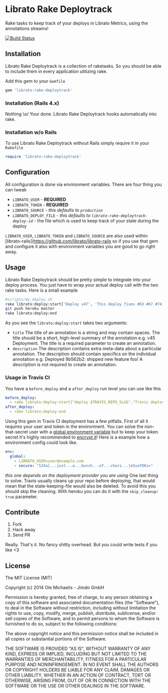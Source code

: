 # Librato Rake Deploytrack
Rake tasks to keep track of your deploys in Librato Metrics, using the annotations streams!

[![Build Status](http://static.squarespace.com/static/5141f98de4b01238136e109c/5141fb8ce4b0253264ed19af/5141fb8fe4b0253264ed1a12/1363278744208/?format=750w)](http://blog.librato.com/posts/2012/09/annotations)

## Installation
Librato Rake Deploytrack is a collection of raketasks. So you should be able to include them in every application utilizing rake.

Add this gem to your `Gemfile`
```ruby
gem 'librato-rake-deploytrack'
```

### Installation (Rails 4.x)

Nothing \o/
Your done. Librato Rake Deploytrack hooks automatically into rake.

### Installation w/o Rails

To use Librato Rake Deploytrack without Rails simply require it in your `Rakefile`

```ruby
require 'librato-rake-deploytrack'
```

## Configuration

All configuration is done via environment variables. There are four thing you can tweak

 * `LIBRATO_USER` - **REQUIRED**
 * `LIBRATO_TOKEN` - **REQUIRED**
 * `LIBRATO_SOURCE` - *this defaults to `production`*
 * `LIBRATO_DEPLOY_FILE` - *this defaults to `librato-rake-deploytrack-deploy-id`* - the file which is used to keep track of your state during the deploy

 `LIBRATO_USER`, `LIBRATO_TOKEN` and `LIBRATO_SOURCE` are also used within [librato-rails](https://github.com/librato/librato-rails so if you use that gem and configure it also with environment variables you are good to go right away.

## Usage

Librato Rake Deploytrack should be pretty simple to integrate into your deploy process. You just have to wrap your actual deploy call with the two rake tasks. Here is a small example

```bash
#scripts/my_deploy.sh
rake librato:deploy:start['Deploy v47', 'This deploy fixes #63 #67 #74 and also improves performance']
git push heroku master
rake librato:deploy:end
```

As you see the `librato:deploy:start` takes two arguments:

 * `title` The title of an annotation is a string and may contain spaces. The title should be a short, high-level summary of the annotation e.g. v45 Deployment. The title is a required parameter to create an annotation.
 * `description` The description contains extra meta-data about a particular annotation. The description should contain specifics on the individual annotation e.g. Deployed 9b562b2: shipped new feature foo! A description is not required to create an annotation.

### Usage in Travis CI

You have a `before_deploy` and a `after_deploy` run level you can use like this

```yaml
before_deploy:
  - rake librato:deploy:start["deploy $TRAVIS_REPO_SLUG","Travis deployed https://github.com/<your-org>/<your-repo>/compare/$TRAVIS_COMMIT_RANGE"]
after_deploy:
  - rake librato:deploy:end
```

Using this gem in Travis CI deployment has a few pitfalls. First of all it requires your user and token in the environment. You can solve the non-that-secret user with a [global environment variable](http://docs.travis-ci.com/user/build-configuration/#Set-environment-variables) but to keep your token secret it's highly recommended to [encrypt it](http://docs.travis-ci.com/user/encryption-keys/)! Here is a example how a environment config could look like. 

```yaml
env:
  global:
    - LIBRATO_USER=user@example.com
    - secure: "SJXa[...just...a...bunch...of...chars...]e5uofDKs="
```

*this one depends on the deployment provider you are using*
One last thing to solve. Travis usually cleans up your repo before deploying, that would mean that the state-keeping-file would also be deleted. To avoid this you should skip the cleaning. With heroku you can do it with the `skip_cleanup: true` parameter.

## Contribute

1. Fork
2. Hack away
3. Send PR

Really. That's it.
No fancy shitty overhead. But you could write tests if you like <3

## License

The MIT License (MIT)

Copyright (c) 2014 Ole Michaelis - Jimdo GmbH

Permission is hereby granted, free of charge, to any person obtaining a copy
of this software and associated documentation files (the "Software"), to deal
in the Software without restriction, including without limitation the rights
to use, copy, modify, merge, publish, distribute, sublicense, and/or sell
copies of the Software, and to permit persons to whom the Software is
furnished to do so, subject to the following conditions:

The above copyright notice and this permission notice shall be included in all
copies or substantial portions of the Software.

THE SOFTWARE IS PROVIDED "AS IS", WITHOUT WARRANTY OF ANY KIND, EXPRESS OR
IMPLIED, INCLUDING BUT NOT LIMITED TO THE WARRANTIES OF MERCHANTABILITY,
FITNESS FOR A PARTICULAR PURPOSE AND NONINFRINGEMENT. IN NO EVENT SHALL THE
AUTHORS OR COPYRIGHT HOLDERS BE LIABLE FOR ANY CLAIM, DAMAGES OR OTHER
LIABILITY, WHETHER IN AN ACTION OF CONTRACT, TORT OR OTHERWISE, ARISING FROM,
OUT OF OR IN CONNECTION WITH THE SOFTWARE OR THE USE OR OTHER DEALINGS IN THE
SOFTWARE.
